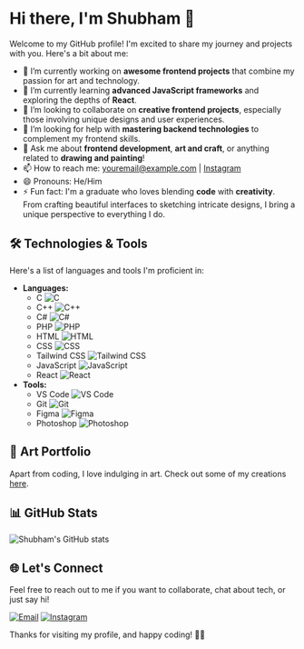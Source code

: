 # Hi there, I'm Shubham 👋

Welcome to my GitHub profile! I'm excited to share my journey and projects with you. Here's a bit about me:

- 🔭 I’m currently working on **awesome frontend projects** that combine my passion for art and technology.
- 🌱 I’m currently learning **advanced JavaScript frameworks** and exploring the depths of **React**.
- 👯 I’m looking to collaborate on **creative frontend projects**, especially those involving unique designs and user experiences.
- 🤔 I’m looking for help with **mastering backend technologies** to complement my frontend skills.
- 💬 Ask me about **frontend development**, **art and craft**, or anything related to **drawing and painting**!
- 📫 How to reach me: [youremail@example.com](mailto:codemeshubham@gmail.com) | [Instagram](https://instagram.com/shubham_41102)
- 😄 Pronouns: He/Him
- ⚡ Fun fact: I'm a graduate who loves blending **code** with **creativity**. From crafting beautiful interfaces to sketching intricate designs, I bring a unique perspective to everything I do.

## 🛠️ Technologies & Tools
Here's a list of languages and tools I'm proficient in:

- **Languages:** 
  - C ![C](https://img.shields.io/badge/-C-A8B9CC?style=flat-square&logo=c&logoColor=white)
  - C++ ![C++](https://img.shields.io/badge/-C++-00599C?style=flat-square&logo=c%2B%2B&logoColor=white)
  - C# ![C#](https://img.shields.io/badge/-C%23-239120?style=flat-square&logo=c-sharp&logoColor=white)
  - PHP ![PHP](https://img.shields.io/badge/-PHP-777BB4?style=flat-square&logo=php&logoColor=white)
  - HTML ![HTML](https://img.shields.io/badge/-HTML-E34F26?style=flat-square&logo=html5&logoColor=white)
  - CSS ![CSS](https://img.shields.io/badge/-CSS-1572B6?style=flat-square&logo=css3&logoColor=white)
  - Tailwind CSS ![Tailwind CSS](https://img.shields.io/badge/-Tailwind_CSS-38B2AC?style=flat-square&logo=tailwind-css&logoColor=white)
  - JavaScript ![JavaScript](https://img.shields.io/badge/-JavaScript-F7DF1E?style=flat-square&logo=javascript&logoColor=black)
  - React ![React](https://img.shields.io/badge/-React-61DAFB?style=flat-square&logo=react&logoColor=black)
- **Tools:**
  - VS Code ![VS Code](https://img.shields.io/badge/-VS_Code-007ACC?style=flat-square&logo=visual-studio-code&logoColor=white)
  - Git ![Git](https://img.shields.io/badge/-Git-F05032?style=flat-square&logo=git&logoColor=white)
  - Figma ![Figma](https://img.shields.io/badge/-Figma-F24E1E?style=flat-square&logo=figma&logoColor=white)
  - Photoshop ![Photoshop](https://img.shields.io/badge/-Photoshop-31A8FF?style=flat-square&logo=adobe-photoshop&logoColor=white)

## 🎨 Art Portfolio
Apart from coding, I love indulging in art. Check out some of my creations [here](#).

## 📊 GitHub Stats
![Shubham's GitHub stats](https://github-readme-stats.vercel.app/api?username=shubham8077&show_icons=true&theme=radical)

## 🌐 Let's Connect
Feel free to reach out to me if you want to collaborate, chat about tech, or just say hi!

[![Email](https://img.shields.io/badge/-Email-D14836?style=flat-square&logo=gmail&logoColor=white)](mailto:youremail@example.com)
[![Instagram](https://img.shields.io/badge/-Instagram-red?style=flat-square&logo=instagram&logoColor=white)](https://instagram.com/yourprofile)

Thanks for visiting my profile, and happy coding! 🎨✨
